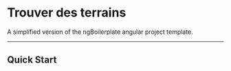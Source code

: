 # Trouver des terrains

A simplified version of the ngBoilerplate angular project template.

***

## Quick Start
